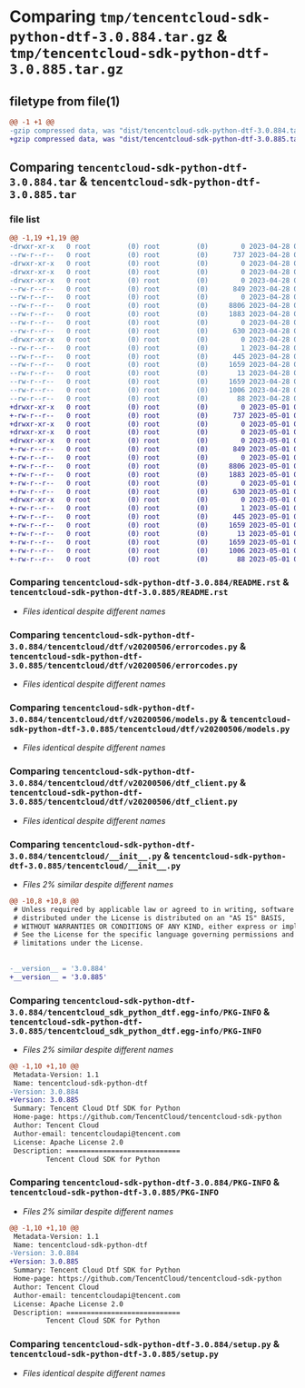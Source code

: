 # Comparing `tmp/tencentcloud-sdk-python-dtf-3.0.884.tar.gz` & `tmp/tencentcloud-sdk-python-dtf-3.0.885.tar.gz`

## filetype from file(1)

```diff
@@ -1 +1 @@
-gzip compressed data, was "dist/tencentcloud-sdk-python-dtf-3.0.884.tar", last modified: Fri Apr 28 02:15:14 2023, max compression
+gzip compressed data, was "dist/tencentcloud-sdk-python-dtf-3.0.885.tar", last modified: Mon May  1 00:35:47 2023, max compression
```

## Comparing `tencentcloud-sdk-python-dtf-3.0.884.tar` & `tencentcloud-sdk-python-dtf-3.0.885.tar`

### file list

```diff
@@ -1,19 +1,19 @@
-drwxr-xr-x   0 root         (0) root         (0)        0 2023-04-28 02:15:14.000000 tencentcloud-sdk-python-dtf-3.0.884/
--rw-r--r--   0 root         (0) root         (0)      737 2023-04-28 02:15:14.000000 tencentcloud-sdk-python-dtf-3.0.884/README.rst
-drwxr-xr-x   0 root         (0) root         (0)        0 2023-04-28 02:15:14.000000 tencentcloud-sdk-python-dtf-3.0.884/tencentcloud/
-drwxr-xr-x   0 root         (0) root         (0)        0 2023-04-28 02:15:14.000000 tencentcloud-sdk-python-dtf-3.0.884/tencentcloud/dtf/
-drwxr-xr-x   0 root         (0) root         (0)        0 2023-04-28 02:15:14.000000 tencentcloud-sdk-python-dtf-3.0.884/tencentcloud/dtf/v20200506/
--rw-r--r--   0 root         (0) root         (0)      849 2023-04-28 02:15:14.000000 tencentcloud-sdk-python-dtf-3.0.884/tencentcloud/dtf/v20200506/errorcodes.py
--rw-r--r--   0 root         (0) root         (0)        0 2023-04-28 02:15:14.000000 tencentcloud-sdk-python-dtf-3.0.884/tencentcloud/dtf/v20200506/__init__.py
--rw-r--r--   0 root         (0) root         (0)     8806 2023-04-28 02:15:14.000000 tencentcloud-sdk-python-dtf-3.0.884/tencentcloud/dtf/v20200506/models.py
--rw-r--r--   0 root         (0) root         (0)     1883 2023-04-28 02:15:14.000000 tencentcloud-sdk-python-dtf-3.0.884/tencentcloud/dtf/v20200506/dtf_client.py
--rw-r--r--   0 root         (0) root         (0)        0 2023-04-28 02:15:14.000000 tencentcloud-sdk-python-dtf-3.0.884/tencentcloud/dtf/__init__.py
--rw-r--r--   0 root         (0) root         (0)      630 2023-04-28 02:15:14.000000 tencentcloud-sdk-python-dtf-3.0.884/tencentcloud/__init__.py
-drwxr-xr-x   0 root         (0) root         (0)        0 2023-04-28 02:15:14.000000 tencentcloud-sdk-python-dtf-3.0.884/tencentcloud_sdk_python_dtf.egg-info/
--rw-r--r--   0 root         (0) root         (0)        1 2023-04-28 02:15:14.000000 tencentcloud-sdk-python-dtf-3.0.884/tencentcloud_sdk_python_dtf.egg-info/dependency_links.txt
--rw-r--r--   0 root         (0) root         (0)      445 2023-04-28 02:15:14.000000 tencentcloud-sdk-python-dtf-3.0.884/tencentcloud_sdk_python_dtf.egg-info/SOURCES.txt
--rw-r--r--   0 root         (0) root         (0)     1659 2023-04-28 02:15:14.000000 tencentcloud-sdk-python-dtf-3.0.884/tencentcloud_sdk_python_dtf.egg-info/PKG-INFO
--rw-r--r--   0 root         (0) root         (0)       13 2023-04-28 02:15:14.000000 tencentcloud-sdk-python-dtf-3.0.884/tencentcloud_sdk_python_dtf.egg-info/top_level.txt
--rw-r--r--   0 root         (0) root         (0)     1659 2023-04-28 02:15:14.000000 tencentcloud-sdk-python-dtf-3.0.884/PKG-INFO
--rw-r--r--   0 root         (0) root         (0)     1006 2023-04-28 02:15:14.000000 tencentcloud-sdk-python-dtf-3.0.884/setup.py
--rw-r--r--   0 root         (0) root         (0)       88 2023-04-28 02:15:14.000000 tencentcloud-sdk-python-dtf-3.0.884/setup.cfg
+drwxr-xr-x   0 root         (0) root         (0)        0 2023-05-01 00:35:47.000000 tencentcloud-sdk-python-dtf-3.0.885/
+-rw-r--r--   0 root         (0) root         (0)      737 2023-05-01 00:35:47.000000 tencentcloud-sdk-python-dtf-3.0.885/README.rst
+drwxr-xr-x   0 root         (0) root         (0)        0 2023-05-01 00:35:47.000000 tencentcloud-sdk-python-dtf-3.0.885/tencentcloud/
+drwxr-xr-x   0 root         (0) root         (0)        0 2023-05-01 00:35:47.000000 tencentcloud-sdk-python-dtf-3.0.885/tencentcloud/dtf/
+drwxr-xr-x   0 root         (0) root         (0)        0 2023-05-01 00:35:47.000000 tencentcloud-sdk-python-dtf-3.0.885/tencentcloud/dtf/v20200506/
+-rw-r--r--   0 root         (0) root         (0)      849 2023-05-01 00:35:47.000000 tencentcloud-sdk-python-dtf-3.0.885/tencentcloud/dtf/v20200506/errorcodes.py
+-rw-r--r--   0 root         (0) root         (0)        0 2023-05-01 00:35:47.000000 tencentcloud-sdk-python-dtf-3.0.885/tencentcloud/dtf/v20200506/__init__.py
+-rw-r--r--   0 root         (0) root         (0)     8806 2023-05-01 00:35:47.000000 tencentcloud-sdk-python-dtf-3.0.885/tencentcloud/dtf/v20200506/models.py
+-rw-r--r--   0 root         (0) root         (0)     1883 2023-05-01 00:35:47.000000 tencentcloud-sdk-python-dtf-3.0.885/tencentcloud/dtf/v20200506/dtf_client.py
+-rw-r--r--   0 root         (0) root         (0)        0 2023-05-01 00:35:47.000000 tencentcloud-sdk-python-dtf-3.0.885/tencentcloud/dtf/__init__.py
+-rw-r--r--   0 root         (0) root         (0)      630 2023-05-01 00:35:47.000000 tencentcloud-sdk-python-dtf-3.0.885/tencentcloud/__init__.py
+drwxr-xr-x   0 root         (0) root         (0)        0 2023-05-01 00:35:47.000000 tencentcloud-sdk-python-dtf-3.0.885/tencentcloud_sdk_python_dtf.egg-info/
+-rw-r--r--   0 root         (0) root         (0)        1 2023-05-01 00:35:47.000000 tencentcloud-sdk-python-dtf-3.0.885/tencentcloud_sdk_python_dtf.egg-info/dependency_links.txt
+-rw-r--r--   0 root         (0) root         (0)      445 2023-05-01 00:35:47.000000 tencentcloud-sdk-python-dtf-3.0.885/tencentcloud_sdk_python_dtf.egg-info/SOURCES.txt
+-rw-r--r--   0 root         (0) root         (0)     1659 2023-05-01 00:35:47.000000 tencentcloud-sdk-python-dtf-3.0.885/tencentcloud_sdk_python_dtf.egg-info/PKG-INFO
+-rw-r--r--   0 root         (0) root         (0)       13 2023-05-01 00:35:47.000000 tencentcloud-sdk-python-dtf-3.0.885/tencentcloud_sdk_python_dtf.egg-info/top_level.txt
+-rw-r--r--   0 root         (0) root         (0)     1659 2023-05-01 00:35:47.000000 tencentcloud-sdk-python-dtf-3.0.885/PKG-INFO
+-rw-r--r--   0 root         (0) root         (0)     1006 2023-05-01 00:35:47.000000 tencentcloud-sdk-python-dtf-3.0.885/setup.py
+-rw-r--r--   0 root         (0) root         (0)       88 2023-05-01 00:35:47.000000 tencentcloud-sdk-python-dtf-3.0.885/setup.cfg
```

### Comparing `tencentcloud-sdk-python-dtf-3.0.884/README.rst` & `tencentcloud-sdk-python-dtf-3.0.885/README.rst`

 * *Files identical despite different names*

### Comparing `tencentcloud-sdk-python-dtf-3.0.884/tencentcloud/dtf/v20200506/errorcodes.py` & `tencentcloud-sdk-python-dtf-3.0.885/tencentcloud/dtf/v20200506/errorcodes.py`

 * *Files identical despite different names*

### Comparing `tencentcloud-sdk-python-dtf-3.0.884/tencentcloud/dtf/v20200506/models.py` & `tencentcloud-sdk-python-dtf-3.0.885/tencentcloud/dtf/v20200506/models.py`

 * *Files identical despite different names*

### Comparing `tencentcloud-sdk-python-dtf-3.0.884/tencentcloud/dtf/v20200506/dtf_client.py` & `tencentcloud-sdk-python-dtf-3.0.885/tencentcloud/dtf/v20200506/dtf_client.py`

 * *Files identical despite different names*

### Comparing `tencentcloud-sdk-python-dtf-3.0.884/tencentcloud/__init__.py` & `tencentcloud-sdk-python-dtf-3.0.885/tencentcloud/__init__.py`

 * *Files 2% similar despite different names*

```diff
@@ -10,8 +10,8 @@
 # Unless required by applicable law or agreed to in writing, software
 # distributed under the License is distributed on an "AS IS" BASIS,
 # WITHOUT WARRANTIES OR CONDITIONS OF ANY KIND, either express or implied.
 # See the License for the specific language governing permissions and
 # limitations under the License.
 
 
-__version__ = '3.0.884'
+__version__ = '3.0.885'
```

### Comparing `tencentcloud-sdk-python-dtf-3.0.884/tencentcloud_sdk_python_dtf.egg-info/PKG-INFO` & `tencentcloud-sdk-python-dtf-3.0.885/tencentcloud_sdk_python_dtf.egg-info/PKG-INFO`

 * *Files 2% similar despite different names*

```diff
@@ -1,10 +1,10 @@
 Metadata-Version: 1.1
 Name: tencentcloud-sdk-python-dtf
-Version: 3.0.884
+Version: 3.0.885
 Summary: Tencent Cloud Dtf SDK for Python
 Home-page: https://github.com/TencentCloud/tencentcloud-sdk-python
 Author: Tencent Cloud
 Author-email: tencentcloudapi@tencent.com
 License: Apache License 2.0
 Description: ============================
         Tencent Cloud SDK for Python
```

### Comparing `tencentcloud-sdk-python-dtf-3.0.884/PKG-INFO` & `tencentcloud-sdk-python-dtf-3.0.885/PKG-INFO`

 * *Files 2% similar despite different names*

```diff
@@ -1,10 +1,10 @@
 Metadata-Version: 1.1
 Name: tencentcloud-sdk-python-dtf
-Version: 3.0.884
+Version: 3.0.885
 Summary: Tencent Cloud Dtf SDK for Python
 Home-page: https://github.com/TencentCloud/tencentcloud-sdk-python
 Author: Tencent Cloud
 Author-email: tencentcloudapi@tencent.com
 License: Apache License 2.0
 Description: ============================
         Tencent Cloud SDK for Python
```

### Comparing `tencentcloud-sdk-python-dtf-3.0.884/setup.py` & `tencentcloud-sdk-python-dtf-3.0.885/setup.py`

 * *Files identical despite different names*

